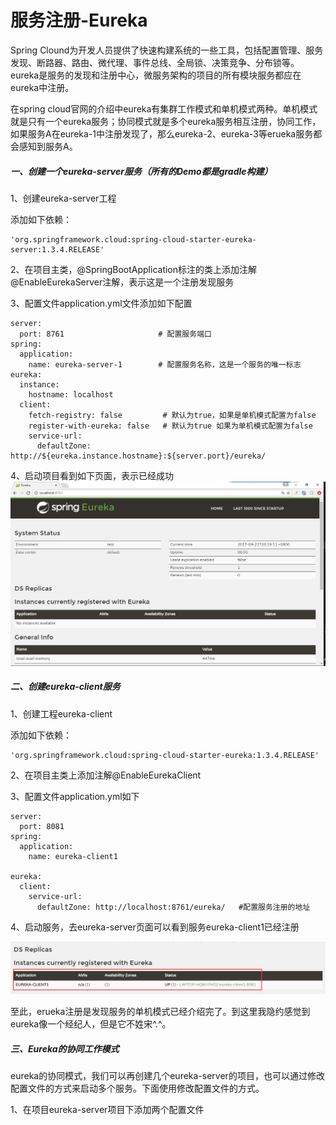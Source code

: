 # 服务注册-Eureka

Spring Clound为开发人员提供了快速构建系统的一些工具，包括配置管理、服务发现、断路器、路由、微代理、事件总线、全局锁、决策竞争、分布锁等。eureka是服务的发现和注册中心，微服务架构的项目的所有模块服务都应在eureka中注册。

在spring cloud官网的介绍中eureka有集群工作模式和单机模式两种。单机模式就是只有一个eureka服务；协同模式就是多个eureka服务相互注册，协同工作，如果服务A在eureka-1中注册发现了，那么eureka-2、eureka-3等erueka服务都会感知到服务A。

##### 一、创建一个eureka-server服务（所有的Demo都是gradle构建）

1、创建eureka-server工程

添加如下依赖：

```
'org.springframework.cloud:spring-cloud-starter-eureka-server:1.3.4.RELEASE'
```

2、在项目主类，@SpringBootApplication标注的类上添加注解@EnableEurekaServer注解，表示这是一个注册发现服务

3、配置文件application.yml文件添加如下配置

```
server:
  port: 8761                     # 配置服务端口
spring:
  application:
    name: eureka-server-1        # 配置服务名称，这是一个服务的唯一标志
eureka:
  instance:
    hostname: localhost
  client:
    fetch-registry: false         # 默认为true，如果是单机模式配置为false
    register-with-eureka: false   # 默认为true 如果为单机模式配置为false
    service-url:
      defaultZone: http://${eureka.instance.hostname}:${server.port}/eureka/
```

4、启动项目看到如下页面，表示已经成功![](/assets/import-1.png)

##### 二、创建eureka-client服务

1、创建工程eureka-client

添加如下依赖：

```
'org.springframework.cloud:spring-cloud-starter-eureka:1.3.4.RELEASE'
```

2、在项目主类上添加注解@EnableEurekaClient

3、配置文件application.yml如下

```
server:
  port: 8081
spring:
  application:
    name: eureka-client1

eureka:
  client:
    service-url:
      defaultZone: http://localhost:8761/eureka/   #配置服务注册的地址
```

4、启动服务，去eureka-server页面可以看到服务eureka-client1已经注册

![](/assets/import-2.png)

至此，erueka注册是发现服务的单机模式已经介绍完了。到这里我隐约感觉到eureka像一个经纪人，但是它不姓宋^.^。



##### 三、Eureka的协同工作模式

eureka的协同模式，我们可以再创建几个eureka-server的项目，也可以通过修改配置文件的方式来启动多个服务。下面使用修改配置文件的方式。

1、在项目eureka-server项目下添加两个配置文件























